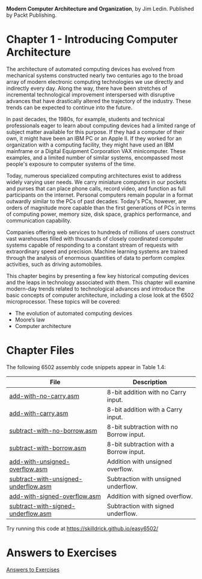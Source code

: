 __Modern Computer Architecture and Organization__, by Jim Ledin. Published by Packt Publishing.
# Chapter 1 - Introducing Computer Architecture

The architecture of automated computing devices has evolved from mechanical systems
constructed nearly two centuries ago to the broad array of modern electronic computing
technologies we use directly and indirectly every day. Along the way, there have been
stretches of incremental technological improvement interspersed with disruptive advances
that have drastically altered the trajectory of the industry. These trends can be expected
to continue into the future.

In past decades, the 1980s, for example, students and technical professionals eager to learn
about computing devices had a limited range of subject matter available for this purpose.
If they had a computer of their own, it might have been an IBM PC or an Apple II. If
they worked for an organization with a computing facility, they might have used an IBM
mainframe or a Digital Equipment Corporation VAX minicomputer. These examples, and
a limited number of similar systems, encompassed most people's exposure to computer
systems of the time.

Today, numerous specialized computing architectures exist to address widely varying user
needs. We carry miniature computers in our pockets and purses that can place phone
calls, record video, and function as full participants on the internet. Personal computers
remain popular in a format outwardly similar to the PCs of past decades. Today's PCs,
however, are orders of magnitude more capable than the first generations of PCs in
terms of computing power, memory size, disk space, graphics performance, and
communication capability.

Companies offering web services to hundreds of millions of users construct vast
warehouses filled with thousands of closely coordinated computer systems capable
of responding to a constant stream of requests with extraordinary speed and precision.
Machine learning systems are trained through the analysis of enormous quantities
of data to perform complex activities, such as driving automobiles.

This chapter begins by presenting a few key historical computing devices and the leaps in
technology associated with them. This chapter will examine modern-day trends related
to technological advances and introduce the basic concepts of computer architecture,
including a close look at the 6502 microprocessor. These topics will be covered:
* The evolution of automated computing devices  
* Moore’s law
* Computer architecture

# Chapter Files

The following 6502 assembly code snippets appear in Table 1.4:

File | Description
---- | -----------
[add-with-no-carry.asm](src/add-with-no-carry.asm) | 8-bit addition with no Carry input.
[add-with-carry.asm](src/add-with-carry.asm) | 8-bit addition with a Carry input.
[subtract-with-no-borrow.asm](src/subtract-with-no-borrow.asm) | 8-bit subtraction with no Borrow input. 
[subtract-with-borrow.asm](src/subtract-with-borrow.asm) | 8-bit subtraction with a Borrow input. 
[add-with-unsigned-overflow.asm](src/add-with-unsigned-overflow.asm) | Addition with unsigned overflow. 
[subtract-with-unsigned-underflow.asm](src/subtract-with-unsigned-underflow.asm) | Subtraction with unsigned underflow.
[add-with-signed-overflow.asm](src/add-with-signed-overflow.asm) | Addition with signed overflow. 
[subtract-with-signed-underflow.asm](src/subtract-with-signed-underflow.asm) | Subtraction with signed underflow. 

Try running this code at https://skilldrick.github.io/easy6502/

# Answers to Exercises
[Answers to Exercises](Answers%20to%20Exercises/README.md)